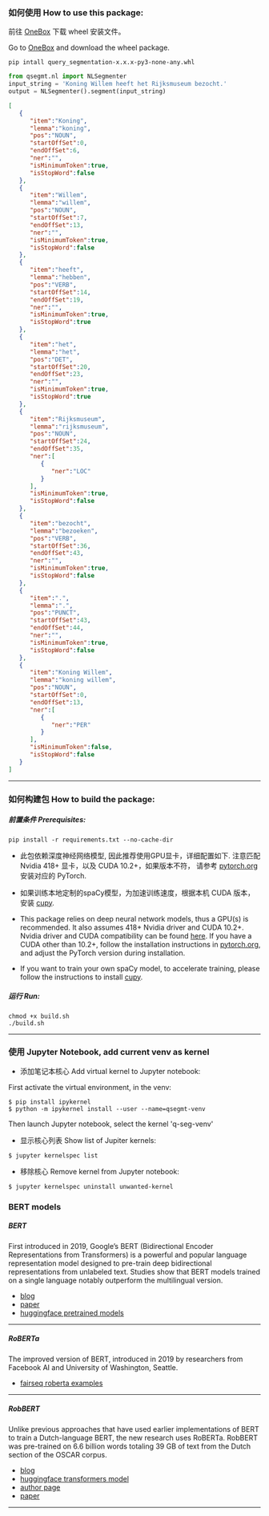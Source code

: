 ### 如何使用 How to use this package:

前往 [OneBox](https://onebox.huawei.com/p/b4c213f39001495699fba98bba09f4a9) 下载 wheel 安装文件。

Go to [OneBox](https://onebox.huawei.com/p/b4c213f39001495699fba98bba09f4a9) and download the wheel package.

```commandline
pip intall query_segmentation-x.x.x-py3-none-any.whl
```
```python
from qsegmt.nl import NLSegmenter
input_string = 'Koning Willem heeft het Rijksmuseum bezocht.'
output = NLSegmenter().segment(input_string)
```
```json
[
   {
      "item":"Koning",
      "lemma":"koning",
      "pos":"NOUN",
      "startOffSet":0,
      "endOffSet":6,
      "ner":"",
      "isMinimumToken":true,
      "isStopWord":false
   },
   {
      "item":"Willem",
      "lemma":"willem",
      "pos":"NOUN",
      "startOffSet":7,
      "endOffSet":13,
      "ner":"",
      "isMinimumToken":true,
      "isStopWord":false
   },
   {
      "item":"heeft",
      "lemma":"hebben",
      "pos":"VERB",
      "startOffSet":14,
      "endOffSet":19,
      "ner":"",
      "isMinimumToken":true,
      "isStopWord":true
   },
   {
      "item":"het",
      "lemma":"het",
      "pos":"DET",
      "startOffSet":20,
      "endOffSet":23,
      "ner":"",
      "isMinimumToken":true,
      "isStopWord":true
   },
   {
      "item":"Rijksmuseum",
      "lemma":"rijksmuseum",
      "pos":"NOUN",
      "startOffSet":24,
      "endOffSet":35,
      "ner":[
         {
            "ner":"LOC"
         }
      ],
      "isMinimumToken":true,
      "isStopWord":false
   },
   {
      "item":"bezocht",
      "lemma":"bezoeken",
      "pos":"VERB",
      "startOffSet":36,
      "endOffSet":43,
      "ner":"",
      "isMinimumToken":true,
      "isStopWord":false
   },
   {
      "item":".",
      "lemma":".",
      "pos":"PUNCT",
      "startOffSet":43,
      "endOffSet":44,
      "ner":"",
      "isMinimumToken":true,
      "isStopWord":false
   },
   {
      "item":"Koning Willem",
      "lemma":"koning willem",
      "pos":"NOUN",
      "startOffSet":0,
      "endOffSet":13,
      "ner":[
         {
            "ner":"PER"
         }
      ],
      "isMinimumToken":false,
      "isStopWord":false
   }
]
```

------
### 如何构建包 How to build the package:

##### 前置条件 Prerequisites:
```commandline
pip install -r requirements.txt --no-cache-dir 
```
* 此包依赖深度神经网络模型, 因此推荐使用GPU显卡，详细配置如下. 
注意匹配 Nvidia 418+ 显卡，以及 CUDA 10.2+，如果版本不符，
请参考 [pytorch.org](https://pytorch.org/get-started/locally/) 安装对应的 PyTorch.

* 如果训练本地定制的spaCy模型，为加速训练速度，根据本机 CUDA 版本，
安装 [cupy](https://docs-cupy.chainer.org/en/stable/install.html).

* This package relies on deep neural network models, 
thus a GPU(s) is recommended. 
It also assumes 418+ Nvidia driver and CUDA 10.2+.
Nvidia driver and CUDA compatibility can be found 
[here](https://docs.nvidia.com/deploy/cuda-compatibility/index.html).
If you have a CUDA other than 10.2+, follow the installation instructions in 
[pytorch.org](https://pytorch.org/get-started/locally/), and adjust the PyTorch version during installation.

* If you want to train your own spaCy model, 
to accelerate training, please follow the instructions 
to install [cupy](https://docs-cupy.chainer.org/en/stable/install.html).

##### 运行 Run:

```shell script
chmod +x build.sh
./build.sh
```


------
### 使用 Jupyter Notebook, add current venv as kernel

* 添加笔记本核心 Add virtual kernel to Jupyter notebook:

First activate the virtual environment, in the venv:
```
$ pip install ipykernel 
$ python -m ipykernel install --user --name=qsegmt-venv
```
Then launch Jupyter notebook, select the kernel 'q-seg-venv'

* 显示核心列表 Show list of Jupiter kernels:
```
$ jupyter kernelspec list
```
* 移除核心 Remove kernel from Jupyter notebook: 
```
$ jupyter kernelspec uninstall unwanted-kernel
```

### BERT models

##### BERT
First introduced in 2019, Google’s BERT (Bidirectional Encoder Representations from Transformers) 
is a powerful and popular language representation model 
designed to pre-train deep bidirectional representations from unlabeled text. 
Studies show that BERT models trained on a single language 
notably outperform the multilingual version. 

- [blog](https://syncedreview.com/2020/01/23/hallo-hallo-ku-leuven-tu-berlin-introduce-robbert-a-sota-dutch-bert/)
- [paper](https://arxiv.org/abs/1810.04805)
- [huggingface pretrained models](https://huggingface.co/transformers/pretrained_models.html)

------

##### RoBERTa
The improved version of BERT, introduced in 2019 
by researchers from Facebook AI and University of Washington, Seattle.

- [fairseq roberta examples](https://github.com/pytorch/fairseq/tree/master/examples/roberta)

------

##### RobBERT
Unlike previous approaches that have used earlier implementations of BERT 
to train a Dutch-language BERT, the new research uses RoBERTa. 
RobBERT was pre-trained on 6.6 billion words totaling 39 GB of text 
from the Dutch section of the OSCAR corpus.

- [blog](https://syncedreview.com/2020/01/23/hallo-hallo-ku-leuven-tu-berlin-introduce-robbert-a-sota-dutch-bert/)
- [huggingface transformers model](https://huggingface.co/pdelobelle/robBERT-base)
- [author page](https://people.cs.kuleuven.be/~pieter.delobelle/)
- [paper](https://arxiv.org/abs/2001.06286)

------